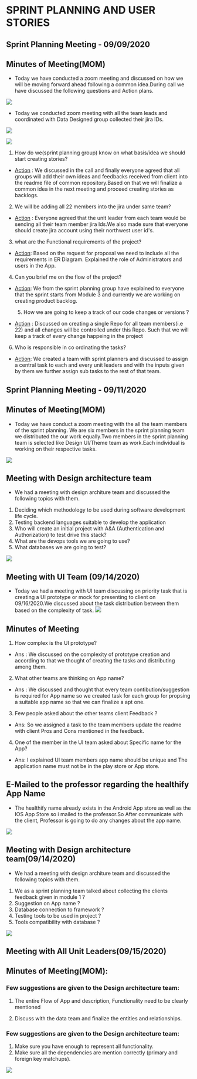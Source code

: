 
# SPRINT PLANNING AND USER STORIES
## Sprint Planning Meeting - 09/09/2020
## Minutes of Meeting(MOM)
- Today we have conducted a zoom meeting and discussed on how we will be moving forward ahead following a common idea.During call we have discussed the following questions and Action plans.

![](https://github.com/annie0sc/gdp_health_app/blob/master/Sprint%20Planning%20and%20UserStories/Meet_Sprint_Planning.PNG?raw=true)

- Today we conducted zoom meeting with all the team leads and coordinated with Data Designed group collected their jira IDs.

![](https://github.com/annie0sc/gdp_health_app/blob/master/Sprint%20Planning%20and%20UserStories/jira%20ids.png?raw=true)

![](https://github.com/annie0sc/gdp_health_app/blob/master/Sprint%20Planning%20and%20UserStories/jira2.png?raw=true)


1. How do we(sprint planning group) know on what basis/idea we should start creating stories?
  - <ins>Action</ins> : We discussed in the call and finally everyone agreed that all groups will add their own ideas and feedbacks received from client into the readme file of       common repository.Based on that we will finalize a common idea in the next meeting and proceed creating stories as backlogs.
  
2. We will be adding all 22 members into the jira under same team?
  - <ins>Action</ins> : Everyone agreed that the unit leader from each team would be sending all their team member jira Ids.We also made sure that everyone should create jira         account using their northwest user id's.
3. what are the Functional requirements of the project?
  - <ins>Action</ins>: Based on the request for proposal we need to include all the requirements in ER Diagram. Explained the role of Administrators and users in the App.
4. Can you brief me on the flow of the project?
- <ins>Action</ins>: We from the sprint planning group have explained to everyone that the sprint starts from Module 3 and currently we are    working on creating product   backlog.

  5. How we are going to keep a track of our code changes or versions ?
- <ins>Action</ins> : Discussed on creating a single Repo for all team members(i.e 22) and all changes will be controlled under this Repo. Such that we will keep a track of every change happeing in the project

6. Who is responsible in co ordinating the tasks?
- <ins>Action</ins>: We created a team with sprint planners and discussed to assign a central task to each and every unit leaders and with the inputs given by them we further assign sub tasks to the rest of that team. 

## Sprint Planning Meeting - 09/11/2020
## Minutes of Meeting(MOM)

- Today we have conduct a zoom meeting with the all the team members of the sprint planning. We are six members in the sprint planning team we distributed the our work equally.Two members in the sprint planning team is selected like Design UI/Theme team as work.Each individual is working on their respective tasks.

![](https://github.com/annie0sc/gdp_health_app/blob/master/Sprint%20Planning%20and%20UserStories/gdp%20module2%20zoom.png?raw=true)

## Meeting with Design architecture team 
- We had a meeting with design architure team and discussed the following topics with them.
1. Deciding which methodology to be used during software development life cycle.
2. Testing backend languages suitable to develop the application
3. Who will create an initial project with A&A (Authentication and Authorization) to test drive this stack?
4. What are the devops tools we are going to use?
5. What databases we are going to test?

![](https://raw.githubusercontent.com/annie0sc/gdp_health_app/master/Sprint%20Planning%20and%20UserStories/DesingArchMeetings/Screenshot%20(22).png)

## Meeting with UI Team (09/14/2020)
- Today we had a meeting with UI team discussing on priority task that is creating a UI prototype or mock for presenting to client on 09/16/2020.We discussed about the task distribution between them based on the complexity of task.
![](https://github.com/annie0sc/gdp_health_app/blob/master/Sprint%20Planning%20and%20UserStories/UI_Meeting_09142020.PNG?raw=true)
## Minutes of Meeting
1. How complex is the UI prototype?
- Ans : We discussed on the complexity of prototype creation and according to that we thought of creating the tasks and distributing among them.
2. What other teams are thinking on App name?
- Ans : We discussed and thought that every team contibution/suggestion is required for App name so we created task for each group for propsing a suitable app name so that we can finalize a apt one.
3. Few people asked about the other teams client Feedback ?
- Ans: So we assigned a task to the team members update the readme with client Pros and Cons mentioned in the feedback.
4. One of the member in the UI team asked about Specific name for the App?
- Ans: I explained UI team members app name should be unique and The application name must not be in the play store or App store.
## E-Mailed to the professor regarding the healthify App Name
- The healthify name already exists in the Android App store as well as the IOS App Store so i mailed to the professor.So After communicate with the client, Professor is going to do any changes about the app name.

![](https://github.com/annie0sc/gdp_health_app/blob/master/Sprint%20Planning%20and%20UserStories/Screenshot%20(37).png?raw=true)

## Meeting with Design architecture team(09/14/2020)
- We had a meeting with design architure team and discussed the following topics with them.
1. We as a sprint planning team talked about collecting the clients feedback given in module 1 ?
2. Suggestion on App name ?
3. Database connection to framework ?
4. Testing tools to be used in project ?
5. Tools compatibility with database ?

![](https://github.com/annie0sc/gdp_health_app/blob/master/Sprint%20Planning%20and%20UserStories/DesingArchMeetings/DesignArch0914.png)

## Meeting with All Unit Leaders(09/15/2020)

## Minutes of Meeting(MOM):

### Few suggestions are given to the Design architecture team:

1. The entire Flow of App and description, Functionality need to be clearly mentioned

2. Discuss with the data team and finalize the entities and relationships.

### Few suggestions are given to the Design architecture team:

1. Make sure you have enough to represent all functionality.
2. Make sure all the dependencies are mention correctly (primary and foreign key matchups). 

![](https://github.com/annie0sc/gdp_health_app/blob/master/Sprint%20Planning%20and%20UserStories/15thzoomwithunitleader.png?raw=true)

